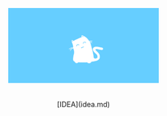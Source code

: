 <p align="center">
  <img src="https://github.com/parzulpan/parzulpan/blob/master/resources/header.gif" width="300"/> 
</p>
<br>
<b>
</b>

<center> [IDEA](idea.md) </center>

